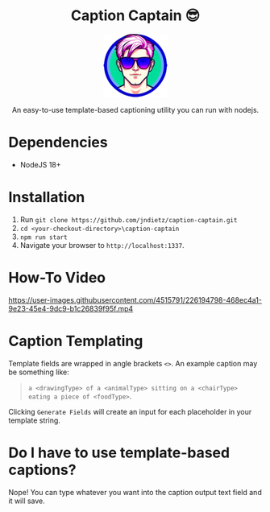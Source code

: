 # <div align="center">Caption Captain 😎</div>

<p align="center">
<img width="25%" src="src/images/caption-captain-256.png">
</p>

<p align="center">
An easy-to-use template-based captioning utility you can run with nodejs.</p>

# Dependencies

- NodeJS 18+

# Installation

1. Run `git clone https://github.com/jndietz/caption-captain.git`
1. `cd <your-checkout-directory>\caption-captain`
1. `npm run start`
1. Navigate your browser to `http://localhost:1337`.

# How-To Video

https://user-images.githubusercontent.com/4515791/226194798-468ec4a1-9e23-45e4-9dc9-b1c26839f95f.mp4

# Caption Templating

Template fields are wrapped in angle brackets `<>`. An example caption may be something like:

> `a <drawingType> of a <animalType> sitting on a <chairType> eating a piece of <foodType>`.

Clicking `Generate Fields` will create an input for each placeholder in your template string.

# Do I have to use template-based captions?

Nope!  You can type whatever you want into the caption output text field and it will save.
